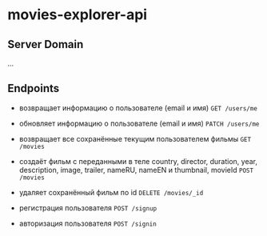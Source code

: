 # movies-explorer-api

## Server Domain

...

## Endpoints

- возвращает информацию о пользователе (email и имя)
  `GET /users/me`

- обновляет информацию о пользователе (email и имя)
  `PATCH /users/me`

- возвращает все сохранённые текущим пользователем фильмы
  `GET /movies`

- создаёт фильм с переданными в теле country, director, duration, year, description, image, trailer, nameRU, nameEN и thumbnail, movieId
  `POST /movies`

- удаляет сохранённый фильм по id
  `DELETE /movies/_id`

- регистрация пользователя
  `POST /signup`

- авторизация пользователя
  `POST /signin`
